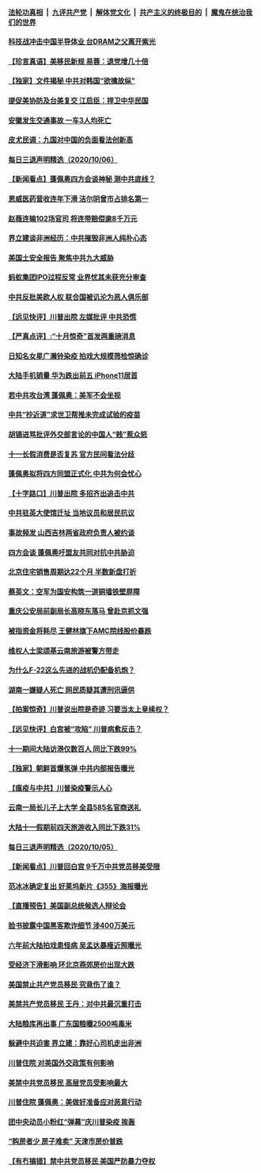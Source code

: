 

####  [法轮功真相](../../../../basic/blob/master/README.md?t=10071731) &nbsp;|&nbsp; [九评共产党](../../../../9ping.md/blob/master/README.md?t=10071731) &nbsp;|&nbsp; [解体党文化](../../../../jtdwh.md/blob/master/README.md?t=10071731)  &nbsp;|&nbsp; [共产主义的终极目的](../../../../gczydzjmd.md/blob/master/README.md?t=10071731) &nbsp;|&nbsp; [魔鬼在统治我们的世界](../../../../mgztzwmdsj.md/blob/master/README.md?t=10071731) 


#### [科技战冲击中国半导体业 台DRAM之父离开紫光](../pages/nsc413/n12458607.md?t=10071731) 

#### [【珍言真语】美移民新规 易蓉：退党增几十倍](../pages/nsc413/n12458480.md?t=10071731) 

#### [【独家】文件揭秘 中共对韩国“欲擒故纵”](../pages/nsc413/n12445579.md?t=10071731) 

#### [提促美协防及台美复交 江启臣：捍卫中华民国](../pages/nsc413/n12458541.md?t=10071731) 

#### [安徽发生交通事故 一车3人均死亡](../pages/nsc413/n12458581.md?t=10071731) 

#### [皮尤民调：九国对中国的负面看法创新高](../pages/nsc413/n12458469.md?t=10071731) 

#### [每日三退声明精选（2020/10/06）](../pages/nsc413/n12458497.md?t=10071731) 

#### [【新闻看点】蓬佩奥四方会谈神秘 测中共底线？](../pages/nsc413/n12458120.md?t=10071731) 

#### [恩威医药营收连年下滑 洁尔阴曾市占排名第一](../pages/nsc413/n12458279.md?t=10071731) 

#### [赵薇连输102场官司 将连带赔偿逾8千万元](../pages/nsc413/n12458026.md?t=10071731) 

#### [界立建谈非洲经历：中共摧毁非洲人纯朴心态](../pages/nsc413/n12458027.md?t=10071731) 

#### [美国土安全报告 聚焦中共九大威胁](../pages/nsc413/n12458226.md?t=10071731) 

#### [蚂蚁集团IPO过程反常 业界忧其未获充分审查](../pages/nsc413/n12458010.md?t=10071731) 

#### [中共反批美欧人权 联合国被讥沦为恶人俱乐部](../pages/nsc413/n12458076.md?t=10071731) 

#### [【远见快评】川普出院 左媒批评 中共恐慌](../pages/nsc413/n12458058.md?t=10071731) 

#### [【严真点评】:“十月惊奇”首发两重磅消息](../pages/nsc413/n12458017.md?t=10071731) 

#### [日知名女星广濑铃染疫 拍戏大规模筛检惊确诊](../pages/nsc413/n12457902.md?t=10071731) 

#### [大陆手机销量 华为跌出前五 iPhone11居首](../pages/nsc413/n12457694.md?t=10071731) 

#### [若中共攻台湾 蓬佩奥：美军不会坐视](../pages/nsc413/n12457864.md?t=10071731) 

#### [中共“抄近道”求世卫帮推未完成试验的疫苗](../pages/nsc413/n12457924.md?t=10071731) 

#### [胡锡进骂批评外交部言论的中国人“贱”惹众怒](../pages/nsc413/n12457692.md?t=10071731) 

#### [十一长假消费是否复苏 官方民间看法分歧](../pages/nsc413/n12457832.md?t=10071731) 

#### [蓬佩奥拟将四方同盟正式化 中共为何会忧心](../pages/nsc413/n12457644.md?t=10071731) 

#### [【十字路口】川普出院 多招齐出追击中共](../pages/nsc413/n12456007.md?t=10071731) 

#### [中共驻英大使馆迁址 当地议员和居民抗议](../pages/nsc413/n12457185.md?t=10071731) 

#### [事故频发 山西吉林两省政府负责人被约谈](../pages/nsc413/n12457049.md?t=10071731) 

#### [四方会谈 蓬佩奥吁盟友共同对抗中共胁迫](../pages/nsc413/n12457197.md?t=10071731) 

#### [北京住宅销售周期达22个月 半数新盘打折](../pages/nsc413/n12456950.md?t=10071731) 

#### [蔡英文：空军为国安构筑一道铜墙铁壁屏障](../pages/nsc413/n12456737.md?t=10071731) 

#### [重庆公安局前副局长高晓东落马 曾赴京抓文强](../pages/nsc413/n12456615.md?t=10071731) 

#### [被指资金将耗尽 王健林旗下AMC院线股价暴跌](../pages/nsc413/n12456420.md?t=10071731) 

#### [维权人士梁颂基云南旅游被警方带走](../pages/nsc413/n12456661.md?t=10071731) 

#### [为什么F-22这么先进的战机仍配备机炮？](../pages/nsc413/n12456850.md?t=10071731) 


#### [湖南一嫌疑人死亡 网民质疑其遭刑讯逼供](../pages/nsc413/n12456531.md?t=10071731) 

#### [【拍案惊奇】川普说出院是奇迹 习要当太上皇续权？](../pages/nsc413/n12456305.md?t=10071731) 

#### [【远见快评】白宫被“攻陷” 川普病愈反击？](../pages/nsc413/n12456141.md?t=10071731) 

#### [十一期间大陆访港仅数百人 同比下跌99%](../pages/nsc413/n12456123.md?t=10071731) 

#### [【独家】朝鲜首爆氢弹 中共内部报告曝光](../pages/nsc413/n12446632.md?t=10071731) 

#### [【瘟疫与中共】川普染疫警示人心](../pages/nsc413/n12456242.md?t=10071731) 

#### [云南一局长儿子上大学 全县585名官商送礼](../pages/nsc413/n12455762.md?t=10071731) 

#### [大陆十一假期前四天旅游收入同比下跌31%](../pages/nsc413/n12455895.md?t=10071731) 

#### [每日三退声明精选（2020/10/05）](../pages/nsc413/n12456140.md?t=10071731) 

#### [【新闻看点】川普回白宫 9千万中共党员移美受限](../pages/nsc413/n12455719.md?t=10071731) 

#### [范冰冰确定复出 好莱坞新片《355》海报曝光](../pages/nsc413/n12455857.md?t=10071731) 

#### [【直播预告】美国副总统候选人辩论会](../pages/nsc413/n12455352.md?t=10071731) 

#### [脸书披露中国黑客欺诈细节 涉400万美元](../pages/nsc413/n12455577.md?t=10071731) 

#### [六年前大陆拍戏患怪病 吴孟达暴瘦近照曝光](../pages/nsc413/n12455254.md?t=10071731) 

#### [受经济下滑影响 环北京燕郊房价出现大跌](../pages/nsc413/n12455500.md?t=10071731) 

#### [美国禁止共产党员移民 究竟伤了谁？](../pages/nsc413/n12455627.md?t=10071731) 

#### [美禁共产党员移民 王丹：对中共最沉重打击](../pages/nsc413/n12453373.md?t=10071731) 

#### [大陆粮库再出事 广东国粮曝2500吨毒米](../pages/nsc413/n12455285.md?t=10071731) 

#### [躲避中共迫害 界立建：靠好心司机走出非洲](../pages/nsc413/n12453028.md?t=10071731) 

#### [川普住院 对美国外交政策有何影响](../pages/nsc413/n12455146.md?t=10071731) 

#### [美禁中共党员移民 高层党员受影响最大](../pages/nsc413/n12455342.md?t=10071731) 

#### [川普住院 蓬佩奥：美做好准备应对恶意行动](../pages/nsc413/n12455251.md?t=10071731) 

#### [团中央动员小粉红“弹幕”庆川普染疫 挨轰](../pages/nsc413/n12454878.md?t=10071731) 

#### [“购房者少 房子难卖” 天津市房价普跌](../pages/nsc413/n12455057.md?t=10071731) 

#### [【有冇搞错】禁中共党员移民 美国严防暴力夺权](../pages/nsc413/n12455228.md?t=10071731) 


